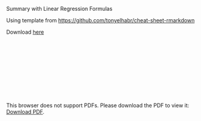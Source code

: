 Summary with Linear Regression Formulas

Using template from https://github.com/tonyelhabr/cheat-sheet-rmarkdown

Download [here](https://github.com/carlosyanez/Linear-Regression-Formulas/raw/master/LInear-Regression-Formulas.pdf)


<object data="https://github.com/carlosyanez/Linear-Regression-Formulas/raw/master/LInear-Regression-Formulas.pdf" type="application/pdf" width="700px" height="700px">
    <embed src="https://github.com/carlosyanez/Linear-Regression-Formulas/raw/master/LInear-Regression-Formulas.pdf">
        <p>This browser does not support PDFs. Please download the PDF to view it: <a href="https://github.com/carlosyanez/Linear-Regression-Formulas/raw/master/LInear-Regression-Formulas.pdf">Download PDF</a>.</p>
    </embed>
</object>
